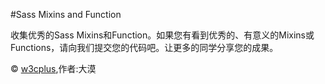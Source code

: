 #Sass Mixins and Function

收集优秀的Sass Mixins和Function。如果您有看到优秀的、有意义的Mixins或Functions，请向我们提交您的代码吧。让更多的同学分享您的成果。

 © [w3cplus](http://www.w3cplus.com),作者:大漠

